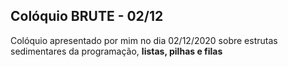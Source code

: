 ## Colóquio BRUTE - 02/12

Colóquio apresentado por mim no dia 02/12/2020 sobre estrutas sedimentares da programação, **listas, pilhas e filas**

